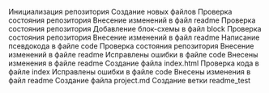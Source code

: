 Инициализация репозитория
Создание новых файлов
Проверка состояния репозитория
Внесение изменений в файл readme
Проверка состояния репозитория
Добавление блок-схемы в файл block
Проверка состояния репозитория
Внесение изменений в файл readme
Написание псевдокода в файле code
Проверка состояния репозитория
Внесение изменений в файле readme
Исправлены ошибки в файле code
Внесены изменения в файле readme
Создание файла index.html
Проверка кода в файле index
Исправлены ошибки в файле code
Внесены изменения в файл readme
Создание файла project.md
Создание ветки readme_test

